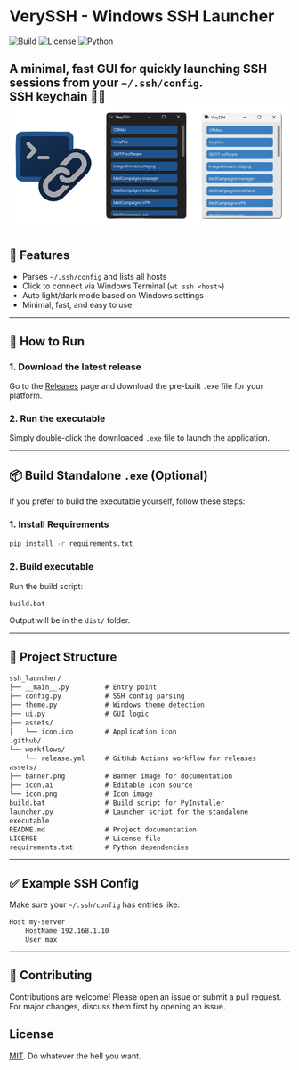 # VerySSH - Windows SSH Launcher

![Build](https://img.shields.io/github/actions/workflow/status/m-a-x-s-e-e-l-i-g/very-ssh/release.yml)
![License](https://img.shields.io/github/license/m-a-x-s-e-e-l-i-g/very-ssh)
![Python](https://img.shields.io/badge/python-3.11%2B-blue)

A minimal, fast GUI for quickly launching SSH sessions from your `~/.ssh/config`.  
SSH keychain 🔑🔗  
![screenshots](assets/banner.png)
---

## 🔧 Features

- Parses `~/.ssh/config` and lists all hosts
- Click to connect via Windows Terminal (`wt ssh <host>`)
- Auto light/dark mode based on Windows settings
- Minimal, fast, and easy to use
---

## 🚀 How to Run

### 1. Download the latest release

Go to the [Releases](https://github.com/your-repo/very-ssh/releases) page and download the pre-built `.exe` file for your platform.

### 2. Run the executable

Simply double-click the downloaded `.exe` file to launch the application.

---

## 📦 Build Standalone `.exe` (Optional)

If you prefer to build the executable yourself, follow these steps:

### 1. Install Requirements

```bash
pip install -r requirements.txt
```

### 2. Build executable

Run the build script:

```bash
build.bat
```

Output will be in the `dist/` folder.

---

## 📁 Project Structure

```
ssh_launcher/
├── __main__.py         # Entry point
├── config.py           # SSH config parsing
├── theme.py            # Windows theme detection
├── ui.py               # GUI logic
├── assets/
│   └── icon.ico        # Application icon
.github/
└── workflows/
    └── release.yml     # GitHub Actions workflow for releases
assets/
├── banner.png          # Banner image for documentation
├── icon.ai             # Editable icon source
└── icon.png            # Icon image
build.bat               # Build script for PyInstaller
launcher.py             # Launcher script for the standalone executable
README.md               # Project documentation
LICENSE                 # License file
requirements.txt        # Python dependencies
```

---

## ✅ Example SSH Config

Make sure your `~/.ssh/config` has entries like:

```ssh
Host my-server
    HostName 192.168.1.10
    User max
```

---

## 🤝 Contributing

Contributions are welcome! Please open an issue or submit a pull request. For major changes, discuss them first by opening an issue.

## License

[MIT](./LICENSE). Do whatever the hell you want.
